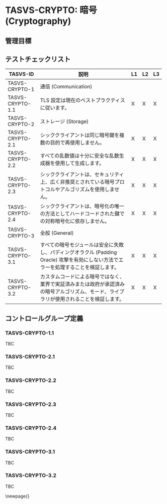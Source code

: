 # TASVS-CRYPTO: 暗号 (Cryptography)

## 管理目標



## テストチェックリスト

| TASVS-ID         | 説明                                                                                                                                              | L1 | L2 | L3 |
| ---- | ------------- | - | - | - |
| TASVS-CRYPTO-1   | 通信 (Communication)                                                                                                                              |    |    |    |
| TASVS-CRYPTO-1.1 | TLS 設定は現在のベストプラクティスに従います。                                                                                                    | X  | X  | X  |
| TASVS-CRYPTO-2   | ストレージ (Storage)                                                                                                                              |    |    |    |
| TASVS-CRYPTO-2.1 | シッククライアントは同じ暗号鍵を複数の目的で再使用しません。                                                                                      | X  | X  | X  |
| TASVS-CRYPTO-2.2 | すべての乱数値は十分に安全な乱数生成器を使用して生成します。                                                                                      | X  | X  | X  |
| TASVS-CRYPTO-2.3 | シッククライアントは、セキュリティ上、広く非推奨とされている暗号プロトコルやアルゴリズムを使用しません。                                          | X  | X  | X  |
| TASVS-CRYPTO-2.4 | シッククライアントは、暗号化の唯一の方法としてハードコードされた鍵での対称暗号化に依存しません。                                                  | X  | X  | X  |
| TASVS-CRYPTO-3   | 全般 (General)                                                                                                                                    |    |    |    |
| TASVS-CRYPTO-3.1 | すべての暗号モジュールは安全に失敗し、パディングオラクル (Padding Oracle) 攻撃を有効にしない方法でエラーを処理することを検証します。              | X  | X  | X  |
| TASVS-CRYPTO-3.2 | カスタムコードによる暗号ではなく、業界で実証済みまたは政府が承認済みの暗号アルゴリズム、モード、ライブラリが使用されることを検証します。          | X  | X  | X  |


## コントロールグループ定義

### TASVS-CRYPTO-1.1

TBC

### TASVS-CRYPTO-2.1

TBC

### TASVS-CRYPTO-2.2

TBC

### TASVS-CRYPTO-2.3

TBC

### TASVS-CRYPTO-2.4

TBC

### TASVS-CRYPTO-3.1

TBC

### TASVS-CRYPTO-3.2

TBC





\newpage{}
